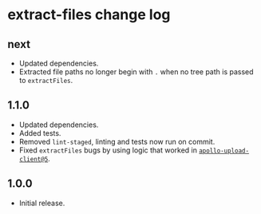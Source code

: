 # extract-files change log

## next

- Updated dependencies.
- Extracted file paths no longer begin with `.` when no tree path is passed to `extractFiles`.

## 1.1.0

- Updated dependencies.
- Added tests.
- Removed `lint-staged`, linting and tests now run on commit.
- Fixed `extractFiles` bugs by using logic that worked in [`apollo-upload-client@5`](https://github.com/jaydenseric/apollo-upload-client/tree/v5.0.0).

## 1.0.0

- Initial release.
